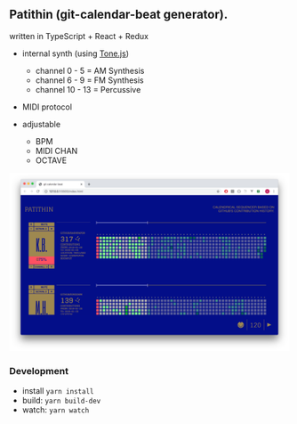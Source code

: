 ## Patithin (git-calendar-beat generator).

written in TypeScript + React + Redux

- internal synth (using [Tone.js](https://tonejs.github.io/))
    - channel 0 - 5 = AM Synthesis
    - channel 6 - 9 = FM Synthesis
    - channel 10 - 13 = Percussive

- MIDI protocol
- adjustable    
    - BPM 
    - MIDI CHAN
    - OCTAVE

<img src="public/img/ss.png?sanitize=true">


### Development

- install `yarn install`
- build: `yarn build-dev`
- watch: `yarn watch`